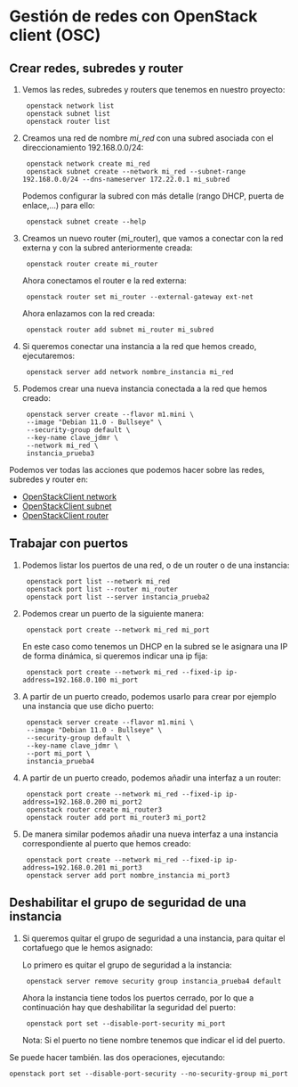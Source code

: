 # Gestión de redes con OpenStack client (OSC)

## Crear redes, subredes y router

1. Vemos las redes, subredes y routers que tenemos en nuestro
proyecto:

        openstack network list
        openstack subnet list
        openstack router list

2. Creamos una red de nombre *mi_red* con una subred asociada con el direccionamiento 192.168.0.0/24:

        openstack network create mi_red
        openstack subnet create --network mi_red --subnet-range 192.168.0.0/24 --dns-nameserver 172.22.0.1 mi_subred

    Podemos configurar la subred con más detalle (rango DHCP, puerta de enlace,...) para ello:

        openstack subnet create --help

3. Creamos un nuevo router (mi_router), que vamos a conectar con la red externa y con la subred anteriormente creada:

        openstack router create mi_router

    Ahora conectamos el router e la red externa:

        openstack router set mi_router --external-gateway ext-net
    
    Ahora enlazamos con la red creada:

        openstack router add subnet mi_router mi_subred

4. Si queremos conectar una instancia a la red que hemos creado, ejecutaremos:

        openstack server add network nombre_instancia mi_red

5. Podemos crear una nueva instancia conectada a la red que hemos creado:

        openstack server create --flavor m1.mini \
        --image "Debian 11.0 - Bullseye" \
        --security-group default \
        --key-name clave_jdmr \
        --network mi_red \
        instancia_prueba3

Podemos ver todas las acciones que podemos hacer sobre las redes, subredes y router en:

* [OpenStackClient network](https://docs.openstack.org/python-openstackclient/latest/cli/command-objects/network.html)
* [OpenStackClient subnet](https://docs.openstack.org/python-openstackclient/latest/cli/command-objects/subnet.html)
* [OpenStackClient router](https://docs.openstack.org/python-openstackclient/latest/cli/command-objects/router.html)

## Trabajar con puertos

1. Podemos listar los puertos de una red, o de un router o de una instancia:

        openstack port list --network mi_red
        openstack port list --router mi_router
        openstack port list --server instancia_prueba2

2. Podemos crear un puerto de la siguiente manera:

        openstack port create --network mi_red mi_port

    En este caso como tenemos un DHCP en la subred se le asignara una IP de forma dinámica, si queremos indicar una ip fija:

        openstack port create --network mi_red --fixed-ip ip-address=192.168.0.100 mi_port

3. A partir de un puerto creado, podemos usarlo para crear por ejemplo una instancia que use dicho puerto:

        openstack server create --flavor m1.mini \
        --image "Debian 11.0 - Bullseye" \
        --security-group default \
        --key-name clave_jdmr \
        --port mi_port \
        instancia_prueba4

4. A partir de un puerto creado, podemos añadir una interfaz a un router:

        openstack port create --network mi_red --fixed-ip ip-address=192.168.0.200 mi_port2
        openstack router create mi_router3
        openstack router add port mi_router3 mi_port2

5. De manera similar podemos añadir una nueva interfaz a una instancia correspondiente al puerto que hemos creado:

        openstack port create --network mi_red --fixed-ip ip-address=192.168.0.201 mi_port3
        openstack server add port nombre_instancia mi_port3

## Deshabilitar el grupo de seguridad de una instancia

1. Si queremos quitar el grupo de seguridad a una instancia, para quitar el cortafuego que le hemos asignado:

    Lo primero es quitar el grupo de seguridad a la instancia:

        openstack server remove security group instancia_prueba4 default

    Ahora la instancia tiene todos los puertos cerrado, por lo que a continuación hay que deshabilitar la seguridad del puerto:

        openstack port set --disable-port-security mi_port
    
    Nota: Si el puerto no tiene nombre tenemos que indicar el id del puerto.

Se puede hacer también. las dos operaciones, ejecutando:

```
openstack port set --disable-port-security --no-security-group mi_port
```
